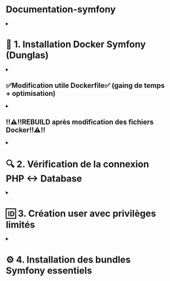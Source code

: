 <summary><h1>Documentation-symfony</h1></summary>

<details>
<summary><h1>🚀 1. Installation Docker Symfony (Dunglas)</h1></summary>
<details>

<summary><h2>1.1 - Clonage du repository</summary>

Naviguer dans votre dossier de travail souhaité
```bash
cd /chemin/vers/votre/dossier
```
Cloner le template Symfony Docker de Dunglas directement dans le dossier courant
```bash
git clone https://github.com/dunglas/symfony-docker.git .
```
</details>
<details>
<summary><h2>1.2 - Construction et démarrage initial<h2></summary>


Construire les images Docker (premier build)
```bash
docker compose build --pull --no-cache
``` 

Démarrer les conteneurs
```bash
docker compose up -d
```
Vérifier l'état des conteneurs
```bash
docker compose ps
```
</details>
<details>
    <summary><h2>1.3 - Accès à l'application</h2></summary>

- URL :
```bash
`https://localhost`
```
- ⚠️ Accepter le certificat SSL auto-signé dans le navigateur
</details>
<details>
<summary><h2>1.4 - Installation de la base de données</summary>
<h3>Extension VS Code Docker</h3>

- Installer l'extension "Docker" par Microsoft
- Dans la sidebar Docker (icône baleine) :
   - Clic droit sur `symfony-docker-php-1`
   - Sélectionner "Attach Shell"
- Un terminal s'ouvre directement dans VS Code
- Exécuter : 
```bash
composer require symfony/orm-pack
``` 
</details>
</details>
<details>
    <summary><h2>✅Modification utile Dockerfile✅ (gaing de temps + optimisation)</h2></summary>
<details>
    <summary><h2>Alias sf = php bin/console</h2></summary>

```bash
# 🔧 Ajouter l'alias sf de façon permanente
RUN echo 'alias sf="php bin/console"' >> /root/.bashrc && \
    echo 'alias sf="php bin/console"' >> /etc/bash.bashrc
``` 
</details>

<details>
    <summary><h2>Node.js + npm install in php containeur</h2></summary>

```bash
RUN apt-get update && apt-get install -y --no-install-recommends \
    acl \
    file \          # <-- ajouter cette ligne
    gettext \
    git \           # <-- ajouter cette ligne
    curl \
    && rm -rf /var/lib/apt/lists/*
# Installer Node.js et npm
RUN curl -fsSL https://deb.nodesource.com/setup_lts.x | bash - \
    && apt-get install -y nodejs \
    && npm install -g @dbml/cli
``` 
</details>
<details>
    <summary><h2>Résultat final du dockerfile</summary></h2>

```bash
# Base FrankenPHP image
FROM frankenphp_upstream AS frankenphp_base

WORKDIR /app

VOLUME /app/var/

# persistent / runtime deps
# hadolint ignore=DL3008
RUN apt-get update && apt-get install -y --no-install-recommends \
    acl \
    file \
    gettext \
    git \
    curl \
    && rm -rf /var/lib/apt/lists/*

# 🔧 Ajouter l'alias sf de façon permanente
RUN echo 'alias sf="php bin/console"' >> /root/.bashrc && \
    echo 'alias sf="php bin/console"' >> /etc/bash.bashrc

# Installer Node.js et npm
RUN curl -fsSL https://deb.nodesource.com/setup_lts.x | bash - \
    && apt-get install -y nodejs \
    && npm install -g @dbml/cli

RUN set -eux; \
	install-php-extensions \
		@composer \
		apcu \
		intl \
		opcache \
		zip \
	;

# https://getcomposer.org/doc/03-cli.md#composer-allow-superuser
ENV COMPOSER_ALLOW_SUPERUSER=1
``` 
- Permet l'obtention d'une base de données complète récente grâce à la commande :
```bash
db2dbml postgres 'postgresql://user:password@localhost:5432/dbname?schemas=schema1,schema2,schema3' -o database.dbml
``` 
```bash
db2dbml postgres 'postgresql://user_symfony:secret@database:5432/app' -o database1.dbml
```
</details>
<details>
    <summary><h2>Ajout d'Adminer - Interface graphique pour PostgreSQL</h2></summary>

- Qu'est-ce qu'Adminer ?
Adminer est une interface web légère pour gérer vos bases de données directement depuis votre navigateur, similaire à phpMyAdmin mais pour plusieurs types de bases.

- Ajout du service Adminer au compose.yaml

```yaml
services:
  adminer:
    image: adminer
    restart: always
    ports:
      - 8080:8080
``` 

- Accès à Adminer
    - URL : 
    ```bash
    http://localhost:8080
    ``` 
    - Interface : Web accessible depuis votre navigateur

- Connexion à PostgreSQL via Adminer
Dans l'interface Adminer, utiliser ces paramètres :
    - **Système** : PostgreSQL
    - **Serveur** : database
    - **Utilisateur** : user_symfony
    - **Mot de passe** : secret
    - **Base de données** : app

-  Fonctionnalités disponibles
    - 📊 **Visualisation des tables** - Structure et données
    - ✏️ **Édition directe** - Modifier les enregistrements
    - 🔍 **Exécution de requêtes SQL** - Interface de requêtage
    - 📈 **Schéma de base** - Vue d'ensemble des relations
    - 📤 **Import/Export** - Sauvegarde et restauration
</details>
</details>
<details>
    <summary><h2> ‼️⚠️‼️REBUILD après modification des fichiers Docker‼️⚠️‼️</h2></summary>

```bash
docker compose down
```
```bash
docker compose build
```
```bash
docker compose up -d
```

</details>

<details>
<summary><h1> 🔍 2. Vérification de la connexion PHP ↔ Database</h1></summary>
<details>
    <summary><h2>2.1 - Vérifier l'état des conteneurs</h2></summary>

- Voir les conteneurs actifs
```bash
docker compose ps
```
- Voir les logs en cas de problème
```bash
docker compose logs database
```
```bash
docker compose logs php
```
</details>
<details>
    <summary><h2>2.2 - Test de connexion via Doctrine</h2></summary>
    Entrer dans le conteneur PHP

   - Clic droit sur `symfony-docker-php-1`
   - Sélectionner "Attach Shell"

```bash
sf doctrine:query:sql "SELECT version();"
```
Résultat attendu :  
```bash
  version                                                                                   
 ------------------------------------------------------------------------------------------ 
  PostgreSQL 16.10 on x86_64-pc-linux-musl, compiled by gcc (Alpine 14.2.0) 14.2.0, 64-bit 
```
</details>
<details>
    <summary><h2>2.3 - Création de la base de données</h2></summary>
Dans le conteneur PHP

```bash
sf doctrine:database:create
```
Si erreur "database already exists" = Connexion OK !

</details>
<details>
    <summary><h2> 2.4 - Test direct PostgreSQL</h2></summary>
Entrer dans le conteneur PostgreSQL

   - Clic droit sur `symfony-docker-database-1`
   - Sélectionner "Attach Shell"
```bash
psql -U app -d app
```
si utilisateur => user_symfony
```bash
psql -U user_symfony -d app
```
Vérifier les utilisateurs
```bash
\du
```
Sortir
```bash
\q
```

</details>
</details>
<details>
    <summary><h1> 🆔 3. Création user avec privilèges limités</h1></summary>
<details>
    <summary><h2> 3.1 - Création du script d'initialisation</h2></summary>

Créer le dossier 📂 pour les scripts
```bash
mkdir -p docker/postgres/init
```
Créer un fichier 📇 "01-create-symfony-user.sql"

```bash
-- Script de sécurisation PostgreSQL pour Symfony
-- Objectif: Créer un utilisateur avec permissions limitées pour l'application

-- 1. Créer un utilisateur Symfony avec permissions limitées
CREATE USER user_symfony WITH PASSWORD 'secret';

-- 2. Accorder seulement les permissions nécessaires sur la base de données
GRANT CONNECT ON DATABASE app TO user_symfony;

-- 3. Accorder les permissions sur le schéma public
GRANT USAGE ON SCHEMA public TO user_symfony;
GRANT CREATE ON SCHEMA public TO user_symfony;  -- AJOUTÉ: nécessaire pour les migrations

-- 4. Accorder les permissions CRUD sur toutes les tables existantes
GRANT SELECT, INSERT, UPDATE, DELETE ON ALL TABLES IN SCHEMA public TO user_symfony;

-- 5. Accorder les permissions sur les futures tables (pour les migrations)
ALTER DEFAULT PRIVILEGES IN SCHEMA public GRANT SELECT, INSERT, UPDATE, DELETE ON TABLES TO user_symfony;

-- 6. AJOUTÉ: Permissions pour créer/modifier les tables (migrations Doctrine)
GRANT CREATE ON DATABASE app TO user_symfony;
ALTER DEFAULT PRIVILEGES IN SCHEMA public GRANT ALL PRIVILEGES ON TABLES TO user_symfony;

-- 7. Accorder les permissions sur les séquences (pour les auto-increment)
GRANT USAGE, SELECT ON ALL SEQUENCES IN SCHEMA public TO user_symfony;
ALTER DEFAULT PRIVILEGES IN SCHEMA public GRANT USAGE, SELECT ON SEQUENCES TO user_symfony;

-- 8. AJOUTÉ: Permissions sur les séquences pour les migrations
ALTER DEFAULT PRIVILEGES IN SCHEMA public GRANT ALL PRIVILEGES ON SEQUENCES TO user_symfony;

-- 9. IMPORTANT: user_symfony peut maintenant:
-- - CREATE TABLE (nécessaire pour les migrations)
-- - ALTER TABLE (nécessaire pour les migrations)
-- - DROP TABLE (nécessaire pour rollback migrations)
-- Mais ne peut toujours PAS:
-- - DROP DATABASE
-- - Créer d'autres utilisateurs

\echo 'Utilisateur user_symfony créé avec permissions pour Doctrine migrations'
\echo 'SÉCURITÉ: Cet utilisateur peut gérer les tables mais pas la base de données'
```
</details>
<details>
    <summary><h2>3.2 - Modification du compose.yaml</h2></summary>

Ajouter cette ligne dans la section `volumes` du service `database` :
```yaml
volumes:
  - database_data:/var/lib/postgresql/data:rw
  - ./docker/postgres/init:/docker-entrypoint-initdb.d:ro  # <- Ajouter cette ligne
```
</details>
<details>
    <summary><h2>3.3 - Modification de la configuration d'utilisateur</h2></summary>
<details>
    <summary><h2>3.3.1 - Modification du .yaml</h2></summary>

Supprimer cette ligne dans la section `volumes` du service `php` :
```yaml
DATABASE_URL: postgresql://${POSTGRES_USER:-app}:${POSTGRES_PASSWORD:-!ChangeMe!}@database:5432/${POSTGRES_DB:-app}
```
Ajouter et modifier dans le service `database` :
```bash
    environment:
      POSTGRES_DB: ${POSTGRES_DB} # <- modifier cette ligne
      POSTGRES_PASSWORD: ${POSTGRES_PASSWORD} # <- modifier cette ligne
      POSTGRES_USER: ${POSTGRES_USER} # <- modifier cette ligne
    healthcheck:
      test: ["CMD", "pg_isready", "-d", "${POSTGRES_DB}", "-U", "${POSTGRES_USER}"] # <- modifier cette ligne
      timeout: 5s
```
</details>
<details>
    <summary><h2>3.3.2 - Configuration des fichiers d'environnement</h2></summary>

Modifier le fichier ".env" 
```bash
###> doctrine/doctrine-bundle ###
# Format described at https://www.doctrine-project.org/projects/doctrine-dbal/en/latest/reference/configuration.html#connecting-using-a-url
# IMPORTANT: You MUST configure your server version, either here or in config/packages/doctrine.yaml

DATABASE_URL="postgresql://user_symfony:secretdatabase:5432/app?serverVersion=16&charset=utf8"         # <- modifier cette ligne
###< doctrine/doctrine-bundle ###

###> Docker PostgreSQL Configuration ###    # <- ajouter cette ligne
POSTGRES_USER="user_symfony"                # <- ajouter cette ligne
POSTGRES_PASSWORD="secret"                  # <- ajouter cette ligne
POSTGRES_DB="app"                           # <- ajouter cette ligne
###< Docker PostgreSQL Configuration ###    # <- ajouter cette ligne
```

</details>
<details>
    <summary><h2>3.3.3 - Configuration du fichiers d'environnement non versionné</h2></summary>

Créer le fichier ".env.local", avec les vrais mots de passe
```bash
###> Database Configuration ###
DATABASE_URL="postgresql://postgres:adminsecret@database:5432/app?serverVersion=16&charset=utf8"
POSTGRES_USER=postgres
POSTGRES_PASSWORD=adminsecret
POSTGRES_DB=app
###< Database Configuration ###
```

Et COUPER / COLLER ce block du .env vers le env.local (pourra servir si changement Postgres --> MySQL)
```bash
###> doctrine/doctrine-bundle ###
# Format described at https://www.doctrine-project.org/projects/doctrine-dbal/en/latest/reference/configuration.html#connecting-using-a-url
# IMPORTANT: You MUST configure your server version, either here or in config/packages/doctrine.yaml
#
# DATABASE_URL="sqlite:///%kernel.project_dir%/var/data_%kernel.environment%.db"
# DATABASE_URL="mysql://app:!ChangeMe!@127.0.0.1:3306/app?serverVersion=8.0.32&charset=utf8mb4"
# DATABASE_URL="mysql://app:!ChangeMe!@127.0.0.1:3306/app?serverVersion=10.11.2-MariaDB&charset=utf8mb4"

###< doctrine/doctrine-bundle ###
```
</details>
<details>
    <summary><h2>3.3.4 - ‼️⚠️‼️Application des modifications‼️⚠️‼️</h2></summary>

Arrêter et supprimer les volumes (pour réinitialiser PostgreSQL)
```bash
docker compose down -v
```
Rebuild avec la nouvelle configuration
```bash
docker compose build
```
Relancer la nouvelle configuration
```bash
docker compose up -d
```
</details>
</details>
</details>

<details>
    <summary><h1>⚙️ 4. Installation des bundles Symfony essentiels</h1></summary>
<details>
    <summary><h2>4.1 - Installation du Maker Bundle (outils de développement)</h2></summary>

- Dans le conteneur PHP
```bash
composer require --dev symfony/maker-bundle
```
- Vérifier l'installation
```bash
sf list make
```
- 🛠️ Ce que le Maker Bundle apporte :
    - `make:controller` - Créer des contrôleurs
    - `make:entity` - Créer des entités Doctrine
    - `make:form` - Créer des formulaires
    - `make:crud` - Générer un CRUD complet
    - `make:migration` - Créer des migrations de base de données
    - `make:user` - Créer un système d'utilisateurs
    - `make:auth` - Créer un système d'authentification
    - Et bien d'autres commandes de génération !
</details>
<details>
    <summary><h2>4.2 - Installation du WebApp Pack (stack complète)</h2></summary>

- Dans le conteneur PHP
```bash
composer require symfony/webapp-pack
```
- Sortir du conteneur
```bash
exit
```
- 🚀 Ce que le WebApp Pack apporte :
    - **Twig** - Moteur de templates pour les vues
    - **Doctrine Migrations** - Gestion des migrations de BDD
    - **Security Bundle** - Authentification et autorisation
    - **Form Component** - Création de formulaires
    - **Validator** - Validation des données
    - **Asset Component** - Gestion des assets (CSS, JS)
    - **Mailer** - Envoi d'emails
    - **Messenger** - Système de queues et messages asynchrones
    - **WebProfiler** - Outils de debug et profiling
    - **Et beaucoup d'autres composants essentiels !**

</details>
<details>
    <summary><h2>4.3 - ‼️⚠️‼️Reconstruction après installation‼️⚠️‼️</h2></summary>

Ces installations peuvent modifier les fichiers Docker et ajouter de nouveaux services
```bash
docker compose down 
```
Rebuild avec la nouvelle configuration
```bash
docker compose build
```
Relancer la nouvelle configuration
```bash
docker compose up -d
```
</details>
<details>
    <summary><h2>4.4 - Test des nouvelles fonctionnalités</h2></summary>

 - Dans le conteneur PHP
Voir toutes les commandes Symfony disponibles
```bash
sf list
```
Voir spécifiquement les commandes make
```bash
sf list make
```
Exemple : Créer votre première entité
```bash
sf make:entity Product
```
Créer une migration après avoir créé des entités
```bash
sf make:migration
```
Appliquer les migrations à la base de données
```bash
sf make:migrations:migrate
```
Générer un contrôleur
```bash
sf make:controller ProductController
```
Générer un CRUD complet pour une entité
```bash
sf make:crud Product
```
</details>
</details>


</details>





